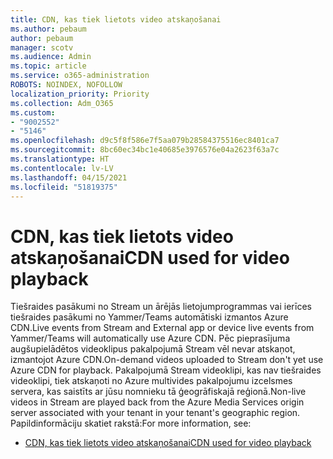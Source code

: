 ```yaml
---
title: CDN, kas tiek lietots video atskaņošanai
ms.author: pebaum
author: pebaum
manager: scotv
ms.audience: Admin
ms.topic: article
ms.service: o365-administration
ROBOTS: NOINDEX, NOFOLLOW
localization_priority: Priority
ms.collection: Adm_O365
ms.custom:
- "9002552"
- "5146"
ms.openlocfilehash: d9c5f8f586e7f5aa079b28584375516ec8401ca7
ms.sourcegitcommit: 8bc60ec34bc1e40685e3976576e04a2623f63a7c
ms.translationtype: HT
ms.contentlocale: lv-LV
ms.lasthandoff: 04/15/2021
ms.locfileid: "51819375"
---
```

# <a name="cdn-used-for-video-playback"></a><span data-ttu-id="b1095-102">CDN, kas tiek lietots video atskaņošanai</span><span class="sxs-lookup"><span data-stu-id="b1095-102">CDN used for video playback</span></span>

<span data-ttu-id="b1095-103">Tiešraides pasākumi no Stream un ārējās lietojumprogrammas vai ierīces tiešraides pasākumi no Yammer/Teams automātiski izmantos Azure CDN.</span><span class="sxs-lookup"><span data-stu-id="b1095-103">Live events from Stream and External app or device live events from Yammer/Teams will automatically use Azure CDN.</span></span> <span data-ttu-id="b1095-104">Pēc pieprasījuma augšupielādētos videoklipus pakalpojumā Stream vēl nevar atskaņot, izmantojot Azure CDN.</span><span class="sxs-lookup"><span data-stu-id="b1095-104">On-demand videos uploaded to Stream don't yet use Azure CDN for playback.</span></span> <span data-ttu-id="b1095-105">Pakalpojumā Stream videoklipi, kas nav tiešraides videoklipi, tiek atskaņoti no Azure multivides pakalpojumu izcelsmes servera, kas saistīts ar jūsu nomnieku tā ģeogrāfiskajā reģionā.</span><span class="sxs-lookup"><span data-stu-id="b1095-105">Non-live videos in Stream are played back from the Azure Media Services origin server associated with your tenant in your tenant's geographic region.</span></span> <span data-ttu-id="b1095-106">Papildinformāciju skatiet rakstā:</span><span class="sxs-lookup"><span data-stu-id="b1095-106">For more information, see:</span></span>

- [<span data-ttu-id="b1095-107">CDN, kas tiek lietots video atskaņošanai</span><span class="sxs-lookup"><span data-stu-id="b1095-107">CDN used for video playback</span></span>](https://docs.microsoft.com/stream/network-overview#cdn-used-for-video-playback)
